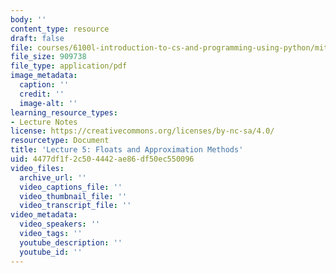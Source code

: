 ```yaml
---
body: ''
content_type: resource
draft: false
file: courses/6100l-introduction-to-cs-and-programming-using-python/mit6_100l_f22_lec05.pdf
file_size: 909738
file_type: application/pdf
image_metadata:
  caption: ''
  credit: ''
  image-alt: ''
learning_resource_types:
- Lecture Notes
license: https://creativecommons.org/licenses/by-nc-sa/4.0/
resourcetype: Document
title: 'Lecture 5: Floats and Approximation Methods'
uid: 4477df1f-2c50-4442-ae86-df50ec550096
video_files:
  archive_url: ''
  video_captions_file: ''
  video_thumbnail_file: ''
  video_transcript_file: ''
video_metadata:
  video_speakers: ''
  video_tags: ''
  youtube_description: ''
  youtube_id: ''
---
```

